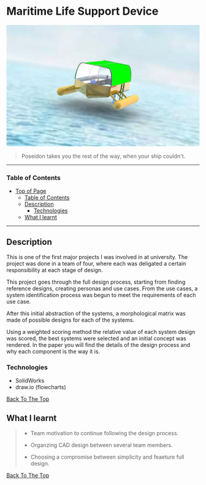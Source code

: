 # Maritime Life Support Device

![Project Image](./files/Intro.png)

>Poseidon takes you the rest of the way, when your ship couldn't.

---
### Table of Contents

- [Top of Page](#Maritime-Life-Support-Device)
  - [Table of Contents](#table-of-contents)
  - [Description](#description)
      - [Technologies](#technologies)
  - [What I learnt](#what-i-learnt)

---

## Description

This is one of the first major projects I was involved in at university. The project was done in a team of four, where each was deligated a certain responsibility at each stage of design. 

This project goes through the full design process, starting from finding reference designs, creating personas and use cases. From the use cases, a system identification process was begun to meet the requirements of each use case. 

After this initial abstraction of the systems, a morphological matrix was made of possible designs for each of the systems.

Using a weighted scoring method the relative value of each system design was scored, the best systems were selected and an initial concept was rendered. 
In the paper you will find the details of the design process and why each component is the way it is. 



### Technologies

- SolidWorks 
- draw.io (flowcharts)

[Back To The Top](#maritime-life-support-device)

## What I learnt
>- Team motivation to continue following the design process. 
>
>- Organzing CAD design between several team members. 
>
>- Choosing a compromise between simplicity and feaeture full design. 

[Back To The Top](#maritime-life-support-device)
